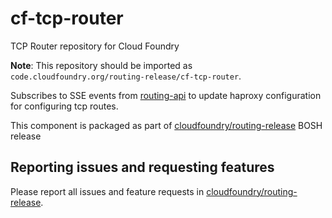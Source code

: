 # cf-tcp-router

TCP Router repository for Cloud Foundry

**Note**: This repository should be imported as `code.cloudfoundry.org/routing-release/cf-tcp-router`.

Subscribes to SSE events from
[routing-api](https://github.com/cloudfoundry/routing-api) to update haproxy
configuration for configuring tcp routes.

This component is packaged as part of
[cloudfoundry/routing-release](https://github.com/cloudfoundry/routing-release) BOSH release

## Reporting issues and requesting features

Please report all issues and feature requests in [cloudfoundry/routing-release](https://github.com/cloudfoundry/routing-release).
